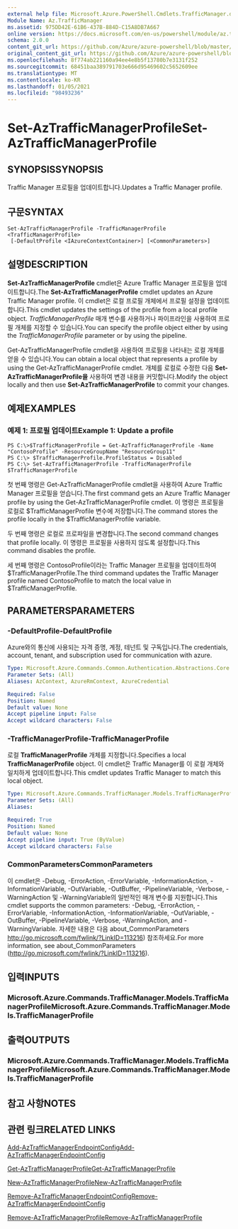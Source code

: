 ```yaml
---
external help file: Microsoft.Azure.PowerShell.Cmdlets.TrafficManager.dll-Help.xml
Module Name: Az.TrafficManager
ms.assetid: 975DD42E-61B6-437B-884D-C15A8DB7A667
online version: https://docs.microsoft.com/en-us/powershell/module/az.trafficmanager/set-aztrafficmanagerprofile
schema: 2.0.0
content_git_url: https://github.com/Azure/azure-powershell/blob/master/src/TrafficManager/TrafficManager/help/Set-AzTrafficManagerProfile.md
original_content_git_url: https://github.com/Azure/azure-powershell/blob/master/src/TrafficManager/TrafficManager/help/Set-AzTrafficManagerProfile.md
ms.openlocfilehash: 8f774ab221160a94ee4e8b5f13780b7e3131f252
ms.sourcegitcommit: 68451baa389791703e666d95469602c5652609ee
ms.translationtype: MT
ms.contentlocale: ko-KR
ms.lasthandoff: 01/05/2021
ms.locfileid: "98493236"
---
```

# <span data-ttu-id="63154-101">Set-AzTrafficManagerProfile</span><span class="sxs-lookup"><span data-stu-id="63154-101">Set-AzTrafficManagerProfile</span></span>

## <span data-ttu-id="63154-102">SYNOPSIS</span><span class="sxs-lookup"><span data-stu-id="63154-102">SYNOPSIS</span></span>
<span data-ttu-id="63154-103">Traffic Manager 프로필을 업데이트합니다.</span><span class="sxs-lookup"><span data-stu-id="63154-103">Updates a Traffic Manager profile.</span></span>

## <span data-ttu-id="63154-104">구문</span><span class="sxs-lookup"><span data-stu-id="63154-104">SYNTAX</span></span>

```
Set-AzTrafficManagerProfile -TrafficManagerProfile <TrafficManagerProfile>
 [-DefaultProfile <IAzureContextContainer>] [<CommonParameters>]
```

## <span data-ttu-id="63154-105">설명</span><span class="sxs-lookup"><span data-stu-id="63154-105">DESCRIPTION</span></span>
<span data-ttu-id="63154-106">**Set-AzTrafficManagerProfile** cmdlet은 Azure Traffic Manager 프로필을 업데이트합니다.</span><span class="sxs-lookup"><span data-stu-id="63154-106">The **Set-AzTrafficManagerProfile** cmdlet updates an Azure Traffic Manager profile.</span></span>
<span data-ttu-id="63154-107">이 cmdlet은 로컬 프로필 개체에서 프로필 설정을 업데이트합니다.</span><span class="sxs-lookup"><span data-stu-id="63154-107">This cmdlet updates the settings of the profile from a local profile object.</span></span>
<span data-ttu-id="63154-108">*TrafficManagerProfile* 매개 변수를 사용하거나 파이프라인을 사용하여 프로필 개체를 지정할 수 있습니다.</span><span class="sxs-lookup"><span data-stu-id="63154-108">You can specify the profile object either by using the *TrafficManagerProfile* parameter or by using the pipeline.</span></span>

<span data-ttu-id="63154-109">Get-AzTrafficManagerProfile cmdlet을 사용하여 프로필을 나타내는 로컬 개체를 얻을 수 있습니다.</span><span class="sxs-lookup"><span data-stu-id="63154-109">You can obtain a local object that represents a profile by using the Get-AzTrafficManagerProfile cmdlet.</span></span>
<span data-ttu-id="63154-110">개체를 로컬로 수정한 다음 **Set-AzTrafficManagerProfile을** 사용하여 변경 내용을 커밋합니다.</span><span class="sxs-lookup"><span data-stu-id="63154-110">Modify the object locally and then use **Set-AzTrafficManagerProfile** to commit your changes.</span></span>

## <span data-ttu-id="63154-111">예제</span><span class="sxs-lookup"><span data-stu-id="63154-111">EXAMPLES</span></span>

### <span data-ttu-id="63154-112">예제 1: 프로필 업데이트</span><span class="sxs-lookup"><span data-stu-id="63154-112">Example 1: Update a profile</span></span>
```
PS C:\>$TrafficManagerProfile = Get-AzTrafficManagerProfile -Name "ContosoProfile" -ResourceGroupName "ResourceGroup11" 
PS C:\> $TrafficManagerProfile.ProfileStatus = Disabled
PS C:\> Set-AzTrafficManagerProfile -TrafficManagerProfile $TrafficManagerProfile
```

<span data-ttu-id="63154-113">첫 번째 명령은 Get-AzTrafficManagerProfile cmdlet을 사용하여 Azure Traffic Manager 프로필을 얻습니다.</span><span class="sxs-lookup"><span data-stu-id="63154-113">The first command gets an Azure Traffic Manager profile by using the Get-AzTrafficManagerProfile cmdlet.</span></span>
<span data-ttu-id="63154-114">이 명령은 프로필을 로컬로 $TrafficManagerProfile 변수에 저장합니다.</span><span class="sxs-lookup"><span data-stu-id="63154-114">The command stores the profile locally in the $TrafficManagerProfile variable.</span></span>

<span data-ttu-id="63154-115">두 번째 명령은 로컬로 프로파일을 변경합니다.</span><span class="sxs-lookup"><span data-stu-id="63154-115">The second command changes that profile locally.</span></span>
<span data-ttu-id="63154-116">이 명령은 프로필을 사용하지 않도록 설정합니다.</span><span class="sxs-lookup"><span data-stu-id="63154-116">This command disables the profile.</span></span>

<span data-ttu-id="63154-117">세 번째 명령은 ContosoProfile이라는 Traffic Manager 프로필을 업데이트하여 $TrafficManagerProfile.</span><span class="sxs-lookup"><span data-stu-id="63154-117">The third command updates the Traffic Manager profile named ContosoProfile to match the local value in $TrafficManagerProfile.</span></span>

## <span data-ttu-id="63154-118">PARAMETERS</span><span class="sxs-lookup"><span data-stu-id="63154-118">PARAMETERS</span></span>

### <span data-ttu-id="63154-119">-DefaultProfile</span><span class="sxs-lookup"><span data-stu-id="63154-119">-DefaultProfile</span></span>
<span data-ttu-id="63154-120">Azure와의 통신에 사용되는 자격 증명, 계정, 테넌트 및 구독입니다.</span><span class="sxs-lookup"><span data-stu-id="63154-120">The credentials, account, tenant, and subscription used for communication with azure.</span></span>

```yaml
Type: Microsoft.Azure.Commands.Common.Authentication.Abstractions.Core.IAzureContextContainer
Parameter Sets: (All)
Aliases: AzContext, AzureRmContext, AzureCredential

Required: False
Position: Named
Default value: None
Accept pipeline input: False
Accept wildcard characters: False
```

### <span data-ttu-id="63154-121">-TrafficManagerProfile</span><span class="sxs-lookup"><span data-stu-id="63154-121">-TrafficManagerProfile</span></span>
<span data-ttu-id="63154-122">로컬 **TrafficManagerProfile** 개체를 지정합니다.</span><span class="sxs-lookup"><span data-stu-id="63154-122">Specifies a local **TrafficManagerProfile** object.</span></span>
<span data-ttu-id="63154-123">이 cmdlet은 Traffic Manager를 이 로컬 개체와 일치하게 업데이트합니다.</span><span class="sxs-lookup"><span data-stu-id="63154-123">This cmdlet updates Traffic Manager to match this local object.</span></span>

```yaml
Type: Microsoft.Azure.Commands.TrafficManager.Models.TrafficManagerProfile
Parameter Sets: (All)
Aliases:

Required: True
Position: Named
Default value: None
Accept pipeline input: True (ByValue)
Accept wildcard characters: False
```

### <span data-ttu-id="63154-124">CommonParameters</span><span class="sxs-lookup"><span data-stu-id="63154-124">CommonParameters</span></span>
<span data-ttu-id="63154-125">이 cmdlet은 -Debug, -ErrorAction, -ErrorVariable, -InformationAction, -InformationVariable, -OutVariable, -OutBuffer, -PipelineVariable, -Verbose, -WarningAction 및 -WarningVariable의 일반적인 매개 변수를 지원합니다.</span><span class="sxs-lookup"><span data-stu-id="63154-125">This cmdlet supports the common parameters: -Debug, -ErrorAction, -ErrorVariable, -InformationAction, -InformationVariable, -OutVariable, -OutBuffer, -PipelineVariable, -Verbose, -WarningAction, and -WarningVariable.</span></span> <span data-ttu-id="63154-126">자세한 내용은 다음 about_CommonParameters http://go.microsoft.com/fwlink/?LinkID=113216) 참조하세요.</span><span class="sxs-lookup"><span data-stu-id="63154-126">For more information, see about_CommonParameters (http://go.microsoft.com/fwlink/?LinkID=113216).</span></span>

## <span data-ttu-id="63154-127">입력</span><span class="sxs-lookup"><span data-stu-id="63154-127">INPUTS</span></span>

### <span data-ttu-id="63154-128">Microsoft.Azure.Commands.TrafficManager.Models.TrafficManagerProfile</span><span class="sxs-lookup"><span data-stu-id="63154-128">Microsoft.Azure.Commands.TrafficManager.Models.TrafficManagerProfile</span></span>

## <span data-ttu-id="63154-129">출력</span><span class="sxs-lookup"><span data-stu-id="63154-129">OUTPUTS</span></span>

### <span data-ttu-id="63154-130">Microsoft.Azure.Commands.TrafficManager.Models.TrafficManagerProfile</span><span class="sxs-lookup"><span data-stu-id="63154-130">Microsoft.Azure.Commands.TrafficManager.Models.TrafficManagerProfile</span></span>

## <span data-ttu-id="63154-131">참고 사항</span><span class="sxs-lookup"><span data-stu-id="63154-131">NOTES</span></span>

## <span data-ttu-id="63154-132">관련 링크</span><span class="sxs-lookup"><span data-stu-id="63154-132">RELATED LINKS</span></span>

[<span data-ttu-id="63154-133">Add-AzTrafficManagerEndpointConfig</span><span class="sxs-lookup"><span data-stu-id="63154-133">Add-AzTrafficManagerEndpointConfig</span></span>](./Add-AzTrafficManagerEndpointConfig.md)

[<span data-ttu-id="63154-134">Get-AzTrafficManagerProfile</span><span class="sxs-lookup"><span data-stu-id="63154-134">Get-AzTrafficManagerProfile</span></span>](./Get-AzTrafficManagerProfile.md)

[<span data-ttu-id="63154-135">New-AzTrafficManagerProfile</span><span class="sxs-lookup"><span data-stu-id="63154-135">New-AzTrafficManagerProfile</span></span>](./New-AzTrafficManagerProfile.md)

[<span data-ttu-id="63154-136">Remove-AzTrafficManagerEndpointConfig</span><span class="sxs-lookup"><span data-stu-id="63154-136">Remove-AzTrafficManagerEndpointConfig</span></span>](./Remove-AzTrafficManagerEndpointConfig.md)

[<span data-ttu-id="63154-137">Remove-AzTrafficManagerProfile</span><span class="sxs-lookup"><span data-stu-id="63154-137">Remove-AzTrafficManagerProfile</span></span>](./Remove-AzTrafficManagerProfile.md)


